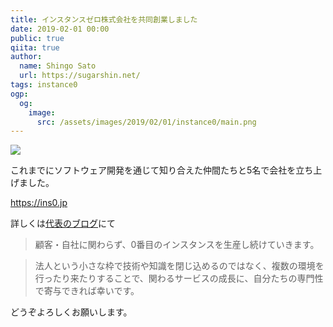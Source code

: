 ```yaml
---
title: インスタンスゼロ株式会社を共同創業しました
date: 2019-02-01 00:00
public: true
qiita: true
author:
  name: Shingo Sato
  url: https://sugarshin.net/
tags: instance0
ogp:
  og:
    image:
      src: /assets/images/2019/02/01/instance0/main.png
---
```


![](/assets/images/2019/02/01/instance0/main.png)

これまでにソフトウェア開発を通じて知り合えた仲間たちと5名で会社を立ち上げました。

https://ins0.jp

詳しくは[代表のブログ](https://ja.ngs.io/2019/02/01/instance0/)にて

> 顧客・自社に関わらず、0番目のインスタンスを生産し続けていきます。

> 法人という小さな枠で技術や知識を閉じ込めるのではなく、複数の環境を行ったり来たりすることで、関わるサービスの成長に、自分たちの専門性で寄与できれば幸いです。

どうぞよろしくお願いします。
